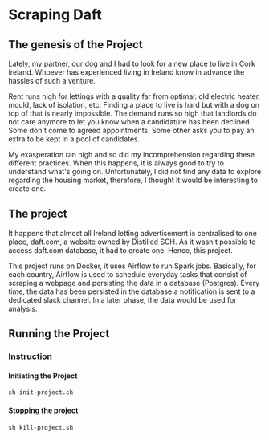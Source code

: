 # Scraping Daft

## The genesis of the Project

Lately, my partner, our dog and I had to look for a new place to live in Cork Ireland. Whoever has experienced living in Ireland know in advance the hassles of such a venture.

Rent runs high for lettings with a quality far from optimal: old electric heater, mould, lack of isolation, etc. Finding a place to live is hard but with a dog on top of that is nearly impossible. The demand runs so high that landlords do not care anymore to let you know when a candidature has been declined. Some don't come to agreed appointments. Some other asks you to pay an extra to be kept in a pool of candidates.

My exasperation ran high and so did my incomprehension regarding these different practices. When this happens, it is always good to try to understand what's going on. Unfortunately, I did not find any data to explore regarding the housing market, therefore, I thought it would be interesting to create one.

## The project

It happens that almost all Ireland letting advertisement is centralised to one place, daft.com, a website owned by Distilled SCH. As it wasn't possible to access daft.com database, it had to create one. Hence, this project.

This project runs on Docker, it uses Airflow to run Spark jobs. Basically, for each country, Airflow is used to schedule everyday tasks that consist of scraping a webpage and persisting the data in a database (Postgres). Every time, the data has been persisted in the database a notification is sent to a dedicated slack channel. In a later phase, the data would be used for analysis.

## Running the Project

### Instruction

#### Initiating the Project

```linux
sh init-project.sh
```

#### Stopping the project

```linux
sh kill-project.sh
```
